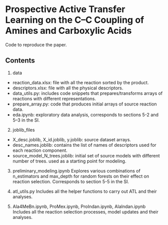 # Prospective Active Transfer Learning on the C–C Coupling of Amines and Carboxylic Acids
Code to reproduce the paper.

## Contents
1. data
* reaction_data.xlsx: file with all the reaction sorted by the product.
* descriptors.xlsx: file with all the physical descriptors.
* data_utils.py: includes code snippets that prepares/transforms arrays of reactions with different representations.
* prepare_array.py: code that produces initial arrays of source reaction data.
* eda.ipynb: exploratory data analysis, corresponds to sections 5-2 and 5–3 in the SI.

2. joblib_files
* X_desc.joblib, X_id.joblib, y.joblib: source dataset arrays.
* desc_names.joblib: contains the list of names of descriptors used for each reaction component.
* source_model_N_trees.joblib: initial set of source models with different number of trees. used as a starting point for modeling.

3. preliminary_modeling.ipynb
Explores various combinations of n_estimators and max_depth for random forests on their effect on reaction selection. Corresponds to section 5-5 in the SI.

4. atl_utils.py
Includes all the helper functions to carry out ATL and their analyses. 

5. Ala4MeBn.ipynb, ProMex.ipynb, ProIndan.ipynb, AlaIndan.ipynb
Includes all the reaction selection processes, model updates and their analyses.